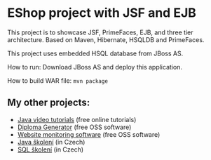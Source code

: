 <h1>EShop project with JSF and EJB</h1>

<p>This project is to showcase JSF, PrimeFaces, EJB, and three tier architecture. 
Based on Maven, Hibernate, HSQLDB and PrimeFaces.</p>

<p>This project uses embedded HSQL database from JBoss AS.</p>

<p>
	How to run: Download JBoss AS and deploy this application.
</p>

<p>
	How to build WAR file:
	<code>mvn package</code>
</p>

<h2>My other projects:</h2>

<ul>
	<li><a href="http://www.javavids.com" target="_blank"
		title="Java video tutorials">Java video tutorials</a> (free online
		tutorials)</li>
	<li><a href="http://www.dipgen.com" target="_blank"
		title="Diploma Generator">Diploma Generator</a> (free OSS software)</li>
	<li><a href="http://sitemonitoring.sourceforge.net/"
		target="_blank" title="Website monitoring software">Website
			monitoring software</a> (free OSS software)</li>
	<li><a href="http://www.java-skoleni.cz" target="_blank"
		title="Java �kolen�">Java školení</a> (in Czech)</li>
	<li><a href="http://www.sql-skoleni.cz" target="_blank"
		title="Java �kolen�">SQL školení</a> (in Czech)</li>
</ul>